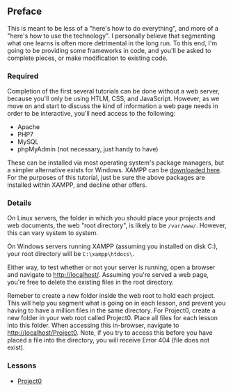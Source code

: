 ## Preface

This is meant to be less of a "here's how to do everything", and more of a "here's how to use the technology".  I personally believe that segmenting what one learns is often more detrimental in the long run.  To this end, I'm going to be providing some frameworks in code, and you'll be asked to complete pieces, or make modification to existing code.

### Required

Completion of the first several tutorials can be done without a web server, because you'll only be using HTLM, CSS, and JavaScript.  However, as we move on and start to discuss the kind of information a web page needs in order to be interactive, you'll need access to the following:

* Apache
* PHP7
* MySQL
* phpMyAdmin (not necessary, just handy to have)

These can be installed via most operating system's package managers, but a simpler alternative exists for Windows.  XAMPP can be [downloaded here](https://www.apachefriends.org/download.html).  For the purposes of this tutorial, just be sure the above packages are installed within XAMPP, and decline other offers.

### Details

On Linux servers, the folder in which you should place your projects and web documents, the web "root directory", is likely to be `/var/www/`.  However, this can vary system to system.

On Windows servers running XAMPP (assuming you installed on disk C:), your root directory will be `C:\xampp\htdocs\`.

Either way, to test whether or not your server is running, open a browser and navigate to [http://localhost/](http://localhost/).  Assuming you're served a web page, you're free to delete the existing files in the root directory.

Remeber to create a new folder inside the web root to hold each project.  This will help you segment what is going on in each lesson, and prevent you having to have a million files in the same directory.  For Project0, create a new folder in your web root called Project0.  Place all files for each lesson into this folder.  When accessing this in-browser, navigate to [http://localhost/Project0](http://localhost/Project0/).  Note, if you try to access this before you have placed a file into the directory, you will receive Error 404 (file does not exist).

### Lessons

* [Project0](lessons/Project0)
